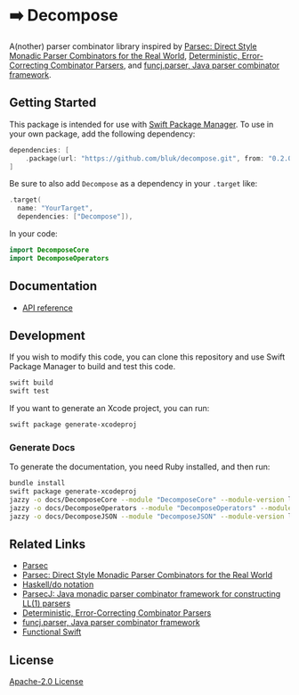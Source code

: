 # ➡️  Decompose

A(nother) parser combinator library inspired by
[Parsec: Direct Style Monadic Parser Combinators for the Real World][parsec_paper],
[Deterministic, Error-Correcting Combinator Parsers][deterministic_error_correcting_parsers],
and [funcj.parser, Java parser combinator framework][funcj_parser].

## Getting Started

This package is intended for use with [Swift Package Manager][spm]. To use in your
own package, add the following dependency:

```swift
dependencies: [
    .package(url: "https://github.com/bluk/decompose.git", from: "0.2.0")
]
```

Be sure to also add `Decompose` as a dependency in your `.target` like:

```swift
.target(
  name: "YourTarget",
  dependencies: ["Decompose"]),
```

In your code:

```swift
import DecomposeCore
import DecomposeOperators
```

## Documentation

* [API reference][api_reference]

## Development

If you wish to modify this code, you can clone this repository and use
Swift Package Manager to build and test this code.

```sh
swift build
swift test
```

If you want to generate an Xcode project, you can run:

```sh
swift package generate-xcodeproj
```

### Generate Docs

To generate the documentation, you need Ruby installed, and then run:

```sh
bundle install
swift package generate-xcodeproj
jazzy -o docs/DecomposeCore --module "DecomposeCore" --module-version latest -g https://github.com/bluk/decompose
jazzy -o docs/DecomposeOperators --module "DecomposeOperators" --module-version latest -g https://github.com/bluk/decompose
jazzy -o docs/DecomposeJSON --module "DecomposeJSON" --module-version latest -g https://github.com/bluk/decompose
```

## Related Links

* [Parsec][haskell_parsec]
* [Parsec: Direct Style Monadic Parser Combinators for the Real World][parsec_paper]
* [Haskell/do notation][haskell_do]
* [ParsecJ: Java monadic parser combinator framework for constructing LL(1) parsers][parsec_j]
* [Deterministic, Error-Correcting Combinator Parsers][deterministic_error_correcting_parsers]
* [funcj.parser, Java parser combinator framework][funcj_parser]
* [Functional Swift][functional_swift_book]

## License

[Apache-2.0 License][LICENSE]

[license]: LICENSE
[spm]: https://swift.org/package-manager/
[api_reference]: https://bluk.github.io/decompose
[haskell_parsec]: https://hackage.haskell.org/package/parsec
[parsec_paper]: https://www.microsoft.com/en-us/research/people/daan/#!publications
[parsec_j]: https://github.com/jon-hanson/parsecj/
[haskell_do]: https://en.wikibooks.org/wiki/Haskell/do_notation
[deterministic_error_correcting_parsers]: http://www.staff.science.uu.nl/~swier101/Papers/1996/DetErrCorrComPars.pdf
[funcj_parser]: https://github.com/typemeta/funcj/tree/master/parser
[functional_swift_book]: https://www.objc.io/books/functional-swift/
